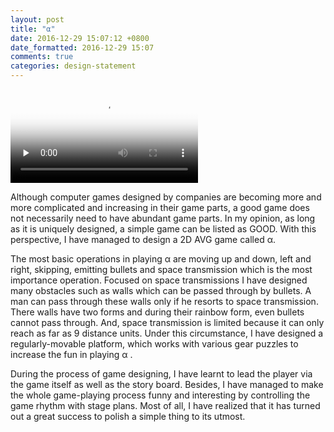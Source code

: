 ```yaml
---
layout: post
title: "α"
date: 2016-12-29 15:07:12 +0800
date_formatted: 2016-12-29 15:07
comments: true
categories: design-statement
---
```

<video id="video" controls="" preload="none" poster="http://media.w3.org/2010/05/sintel/poster.png">
  <source id="mp4" src="/images/a.mp4" type="video/mp4">
</video>

Although computer games designed by companies are becoming more and more complicated and increasing in their game parts, a good game does not necessarily need to have abundant game parts. In my opinion, as long as it is uniquely designed, a simple game can be listed as GOOD. With this perspective, I have managed to design a 2D AVG game called α.

The most basic operations in playing α are moving up and down, left and right, skipping, emitting bullets and space transmission which is the most importance operation. Focused on space transmissions I have designed many obstacles such as walls which can be passed through by bullets. A man can pass through these walls only if he resorts to space transmission. There walls have two forms and during their rainbow form, even bullets cannot pass through. And, space transmission is limited because it can only reach as far as 9 distance units. Under this circumstance, I have designed a regularly-movable platform, which works with various gear puzzles to increase the fun in playing α . 

During the process of game designing, I have learnt to lead the player via the game itself as well as the story board. Besides, I have managed to make the whole game-playing process funny and interesting by controlling the game rhythm with stage plans. Most of all, I have realized that it has turned out a great success to polish a simple thing to its utmost. 
